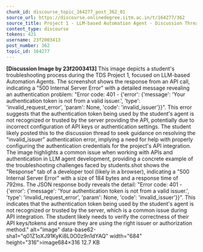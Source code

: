 ```yaml
---
chunk_id: discourse_topic_164277_post_362_01
source_url: https://discourse.onlinedegree.iitm.ac.in/t/164277/362
source_title: Project 1 - LLM-based Automation Agent - Discussion Thread [TDS Jan 2025]
content_type: discourse
tokens: 421
username: 23f2003413
post_number: 362
topic_id: 164277
---
```


**[Discussion Image by 23f2003413]** This image depicts a student's troubleshooting process during the TDS Project 1, focused on LLM-based Automation Agents. The screenshot shows the response from an API call, indicating a "500 Internal Server Error" with a detailed message revealing an authentication problem: "Error code: 401 - {'error': {'message': 'Your authentication token is not from a valid issuer.', 'type': 'invalid_request_error', 'param': None, 'code': 'invalid_issuer'}}". This error suggests that the authentication token being used by the student's agent is not recognized or trusted by the server providing the API, potentially due to incorrect configuration of API keys or authentication settings. The student likely posted this to the discussion thread to seek guidance on resolving the "invalid_issuer" authentication error, implying a need for help with properly configuring the authentication credentials for the project's API integration. The image highlights a common issue when working with APIs and authentication in LLM agent development, providing a concrete example of the troubleshooting challenges faced by students.shot shows the "Response" tab of a developer tool (likely in a browser), indicating a "500 Internal Server Error" with a size of 184 bytes and a response time of 792ms. The JSON response body reveals the detail: "Error code: 401 - {'error': {'message': 'Your authentication token is not from a valid issuer.', 'type': 'invalid_request_error', 'param': None, 'code': 'invalid_issuer'}}". This indicates that the authentication token being used by the student's agent is not recognized or trusted by the server, which is a common issue during API integration. The student likely needs to verify the correctness of their API keys/tokens and ensure they are using the right issuer or authorization method." alt="image" data-base62-sha1="q01Z1oXJ91KyKi8L0O0z9n1dYAQ" width="684" height="316">image684×316 12.7 KB
